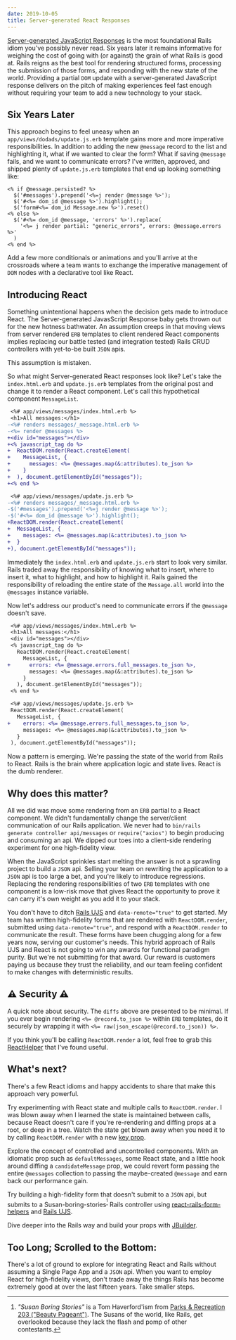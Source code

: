 ```yaml
---
date: 2019-10-05
title: Server-generated React Responses
---
```


[Server-generated JavaScript Responses][] is the most foundational Rails idiom you've possibly never read.
Six years later it remains informative for weighing the cost of going with (or against) the grain of what Rails is good at.
Rails reigns as the best tool for rendering structured forms, processing the submission of those forms, and responding with the new state of the world.
Providing a partial `DOM` update with a server-generated JavaScript response delivers on the pitch of making experiences feel fast enough without requiring your team to add a new technology to your stack.

## Six Years Later

This approach begins to feel uneasy when an `app/views/dodads/update.js.erb` template gains more and more imperative responsibilities.
In addition to adding the new `@message` record to the list and highlighting it, what if we wanted to clear the form?
What if saving `@message` fails, and we want to communicate errors?
I've written, approved, and shipped plenty of `update.js.erb` templates that end up looking something like:

```erb
<% if @message.persisted? %>
  $('#messages').prepend('<%=j render @message %>');
  $('#<%= dom_id @message %>').highlight();
  $('form#<%= dom_id Message.new %>').reset()
<% else %>
  $('#<%= dom_id @message, 'errors' %>').replace(
    '<%= j render partial: "generic_errors", errors: @message.errors %>'
  )
<% end %>
```

Add a few more conditionals or animations and you'll arrive at the crossroads where a team wants to exchange the imperative management of `DOM` nodes with a declarative tool like React.

## Introducing React

Something unintentional happens when the decision gets made to introduce React.
The Server-generated JavasScript Response baby gets thrown out for the new hotness bathwater.
An assumption creeps in that moving views from server rendered `ERB` templates to client rendered React components implies replacing our battle tested (and integration tested) Rails CRUD controllers with yet-to-be built `JSON` apis.

This assumption is mistaken.

So what might Server-generated React responses look like?
Let's take the `index.html.erb` and `update.js.erb` templates from the original post and change it to render a React component.
Let's call this hypothetical component `MessageList`.

```diff
 <%# app/views/messages/index.html.erb %>
 <h1>All messages:</h1>
-<%# renders messages/_message.html.erb %>
-<%= render @messages %>
+<div id="messages"></div>
+<% javascript_tag do %>
+  ReactDOM.render(React.createElement(
+    MessageList, {
+      messages: <%= @messages.map(&:attributes).to_json %>
+    }
+  ), document.getElementById("messages"));
+<% end %>

 <%# app/views/messages/update.js.erb %>
-<%# renders messages/_message.html.erb %>
-$('#messages').prepend('<%=j render @message %>');
-$('#<%= dom_id @message %>').highlight();
+ReactDOM.render(React.createElement(
+  MessageList, {
+    messages: <%= @messages.map(&:attributes).to_json %>
+  }
+), document.getElementById("messages"));
```

Immediately the `index.html.erb` and `update.js.erb` start to look very similar.
Rails traded away the responsibility of knowing what to insert, where to insert it, what to highlight, and how to highlight it.
Rails gained the responsibility of reloading the entire state of the `Message.all` world into the `@messages` instance variable.

Now let's address our product's need to communicate errors if the `@message` doesn't save.

```diff
 <%# app/views/messages/index.html.erb %>
 <h1>All messages:</h1>
 <div id="messages"></div>
 <% javascript_tag do %>
   ReactDOM.render(React.createElement(
     MessageList, {
+      errors: <%= @message.errors.full_messages.to_json %>,
       messages: <%= @messages.map(&:attributes).to_json %>
     }
   ), document.getElementById("messages"));
 <% end %>

 <%# app/views/messages/update.js.erb %>
 ReactDOM.render(React.createElement(
   MessageList, {
+    errors: <%= @message.errors.full_messages.to_json %>,
     messages: <%= @messages.map(&:attributes).to_json %>
   }
 ), document.getElementById("messages"));
```

Now a pattern is emerging.
We're passing the state of the world from Rails to React.
Rails is the brain where application logic and state lives.
React is the dumb renderer.

## Why does this matter?

All we did was move some rendering from an `ERB` partial to a React component.
We didn't fundamentally change the server/client communication of our Rails application.
We never had to `bin/rails generate controller api/messages` or `require("axios")` to begin producing and consuming an api.
We dipped our toes into a client-side rendering experiment for one high-fidelity view.

When the JavaScript sprinkles start melting the answer is not a sprawling project to build a `JSON` api.
Selling your team on rewriting the application to a `JSON` api is too large a bet, and you're likely to introduce regressions.
Replacing the rendering responsibilities of two `ERB` templates with one component is a low-risk move that gives React the opportunity to prove it can carry it's own weight as you add it to your stack.

You don't have to ditch [Rails UJS][] and `data-remote="true"` to get started.
My team has written high-fidelity forms that are rendered with `ReactDOM.render`, submitted using `data-remote="true"`, and respond with a `ReactDOM.render` to communicate the result.
These forms have been chugging along for a few years now, serving our customer's needs.
This hybrid approach of Rails UJS and React is not going to win any awards for functional paradigm purity.
But we're not submitting for that award.
Our reward is customers paying us because they trust the reliability, and our team feeling confident to make changes with deterministic results.

## ⚠️️️ Security ⚠️

A quick note about security.
The `diffs` above are presented to be minimal.
If you ever begin rendering `<%= @record.to_json %>` within `ERB` templates, do it securely by wrapping it with `<%= raw(json_escape(@record.to_json)) %>`.

If you think you'll be calling `ReactDOM.render` a lot, feel free to grab this [ReactHelper][] that I've found useful.

## What's next?

There's a few React idioms and happy accidents to share that make this approach very powerful.

Try experimenting with React state and multiple calls to `ReactDOM.render`.
I was blown away when I learned the state is maintained between calls, because React doesn't care if you're re-rendering and diffing props at a root, or deep in a tree.
Watch the state get blown away when you need it to by calling `ReactDOM.render` with a new [key prop][].

Explore the concept of controlled and uncontrolled components.
With an idiomatic prop such as `defaultMessages`, some React state, and a little hook around diffing a `candidateMessage` prop, we could revert form passing the entire `@messages` collection to passing the maybe-created `@message` and earn back our performance gain.

Try building a high-fidelity form that doesn't submit to a `JSON` api, but submits to a Susan-boring-stories<sup>[^1]</sup> Rails controller using [react-rails-form-helpers][] and [Rails UJS][].

Dive deeper into the Rails way and build your props with [JBuilder][].

## Too Long; Scrolled to the Bottom:

There's a lot of ground to explore for integrating React and Rails without assuming a Single Page App and a `JSON` api.
When you want to employ React for high-fidelity views, don't trade away the things Rails has become extremely good at over the last fifteen years.
Take smaller steps.

[server-generated javascript responses]: https://signalvnoise.com/posts/3697-server-generated-javascript-responses
[@dhh]: https://twitter.com/dhh
[reacthelper]: https://gist.github.com/danott/6fadcb5ac8dba6ec539f8bdafceaa123
[jbuilder]: https://github.com/rails/jbuilder
[react-rails-form-helpers]: https://github.com/danott/react-rails-form-helpers
[rails ujs]: https://github.com/rails/rails/tree/master/actionview/app/assets/javascripts
[key prop]: https://reactjs.org/docs/lists-and-keys.html

[^1]: _"Susan Boring Stories"_ is a Tom Haverford'ism from [Parks & Recreation 203 ("Beauty Pageant")](https://www.springfieldspringfield.co.uk/view_episode_scripts.php?tv-show=parks-and-recreation&episode=s02e03). The Susans of the world, like Rails, get overlooked because they lack the flash and pomp of other contestants.
